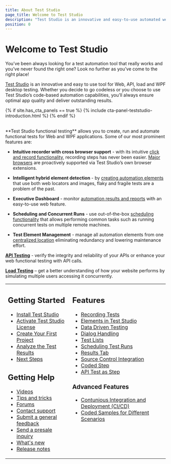 ```yaml
---
title: About Test Studio
page_title: Welcome to Test Studio
description: "Test Studio is an innovative and easy-to-use automated web, WPF and load testing solution. Test Studio tests support essential technologies like ASP.NET AJAX, Silverlight, PHP and MVC. HTML5, Testing framework, functional testing, performance testing, load testing, exploratory testing, manual testing."
position: 0
---
```


# Welcome to Test Studio

You’ve been always looking for a test automation tool that really works and you’ve never found the right one? Look no further as you’ve come to the right place!

<a href="http://www.telerik.com/teststudio" target="_blank">Test Studio</a> is an innovative and easy to use tool for Web, API, load and WPF desktop testing. Whether you decide to go codeless or you choose to use Test Studio’s code-based automation capabilities, you’ll always ensure optimal app quality and deliver outstanding results.

{% if site.has_cta_panels == true %}
{% include cta-panel-teststudio-introduction.html %}
{% endif %}

<br>
**Test Studio functional testing** allows you to create, run and automate functional tests for Web and WPF applications. Some of our most prominent features are:

* __Intuitive recorder with cross browser support__ - with its intuitive <a href="/getting-started/test-recording/overview" target="_blank">click and record functionality</a>, recording steps has never been easier. <a href="/prerequisites/configure-your-browser/browser-configuration" target="_blank">Major browsers</a> are proactively supported via Test Studio’s own browser extensions.

* __Intelligent hybrid element detection__ - by <a href="/features/elements-explorer/elements-find-expression" target="_blank">creating automation elements</a> that use both web locators and images, flaky and fragile tests are a problem of the past.

* __Executive Dashboard__ - monitor <a href="/general-information/test-results/dashboard/results" target="_blank">automation results and reports</a> with an easy-to-use web feature.

* __Scheduling and Concurrent Runs__ - use out-of-the-box <a href="/features/scheduling-test-runs/multiple-machines-scheduling-setup/create-scheduling-server" target="_blank">scheduling functionality</a> that allows performing common tasks such as running concurrent tests on multiple remote machines.

* __Test Element Management__ - manage all automation elements from one <a href="/features/elements-explorer/overview" target="_blank">centralized location</a> eliminating redundancy and lowering maintenance effort.

__<a href="/test-studio-for-apis/overview" target="_blank">API Testing</a>__ - verify the integrity and reliability of your APIs or enhance your web functional testing with API calls.

__<a href="/features/testing-types/load-testing/overview" target="_blank">Load Testing</a>__ – get a better understanding of how your website performs by simulating multiple users accessing it concurrently.

<table id=no-table>
<tr>
<td valign=top>

## Getting Started

* [Install Test Studio](/prerequisites/installation/install-procedure)
* [Activate Test Studio License](/prerequisites/license-activation/activating-your-license)
* [Create Your First Project](/getting-started/first-project)
* [Analyze the Test Results](/getting-started/analyze-the-results)
* [Next Steps](/getting-started/next-steps)

## Getting Help

* <a href="https://www.telerik.com/videos/teststudio">Videos</a>
* <a href="/getting-started/start-a-project/in-product-tips-tricks">Tips and tricks</a>
* <a href="https://www.telerik.com/forums/teststudio">Forums</a>
* <a href="https://www.telerik.com/account/support-tickets">Contact support</a>
* <a href="https://www.telerik.com/account/support-tickets/customer-service">Submit a general feedback</a>
* <a href="https://www.telerik.com/account/support-tickets/presales-inquiry">Send a presale inquiry</a>
* <a href="https://www.telerik.com/support/whats-new/teststudio">What's new</a>
* <a href="https://www.telerik.com/support/whats-new/teststudio/release-history">Release notes</a>
</td>
<td valign=top>

## Features

* [Recording Tests](/features/recorder/overview)
* [Elements in Test Studio](/features/elements-explorer/overview) 
* [Data Driven Testing](/features/data-driven-testing/overview)
* [Dialog Handling](/features/dialogs-and-popups/dialogs)
* [Test Lists](/general-information//test-execution/test-list-execution)
* [Scheduling Test Runs](/features/scheduling-test-runs/overview)
* [Results Tab](/general-information/test-results/analyze-test-list-results)
* [Source Control Integration](/features/source-control/checkin-guidelines)
* [Coded Step](/features/coded-steps/coded-step)
* [API Test as Step](/features/execute-apitest/add-api-test-as-step)

### Advanced Features

* [Contunious Integration and Deployment (CI/CD)](/advanced-topics/build-server/continious-integration-overview)
* [Coded Samples for Different Scenarios](/advanced-topics/coded-samples/general/send-keystrokes)

</td>
</tr>
<table>
